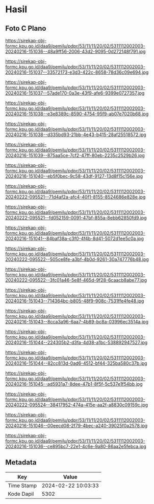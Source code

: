 # Hasil

## Foto C Plano

https://sirekap-obj-formc.kpu.go.id/daa9/pemilu/pdpr/53/11/11/20/02/5311112002003-20240216-151036--48a9ff56-2006-43d2-9095-0d272148f791.jpg

https://sirekap-obj-formc.kpu.go.id/daa9/pemilu/pdpr/53/11/11/20/02/5311112002003-20240216-151037--33572173-e3d3-422c-8658-78d36c09e694.jpg

https://sirekap-obj-formc.kpu.go.id/daa9/pemilu/pdpr/53/11/11/20/02/5311112002003-20240216-151037--57ade170-0a3e-43f9-afe6-9399e0727357.jpg

https://sirekap-obj-formc.kpu.go.id/daa9/pemilu/pdpr/53/11/11/20/02/5311112002003-20240216-151038--e3e8389c-8590-4754-95f9-ab07e7020b68.jpg

https://sirekap-obj-formc.kpu.go.id/daa9/pemilu/pdpr/53/11/11/20/02/5311112002003-20240216-151038--d335bd93-21bb-4e43-b415-28af25518572.jpg

https://sirekap-obj-formc.kpu.go.id/daa9/pemilu/pdpr/53/11/11/20/02/5311112002003-20240216-151039--875aa5ce-7cf2-47ff-80eb-2235c2529b26.jpg

https://sirekap-obj-formc.kpu.go.id/daa9/pemilu/pdpr/53/11/11/20/02/5311112002003-20240216-151040--eb5f0bec-9c58-43df-9127-13d8f15c156e.jpg

https://sirekap-obj-formc.kpu.go.id/daa9/pemilu/pdpr/53/11/11/20/02/5311112002003-20240222-095521--71d4af2a-afc4-40f1-8155-8524686e828e.jpg

https://sirekap-obj-formc.kpu.go.id/daa9/pemilu/pdpr/53/11/11/20/02/5311112002003-20240222-095521--fd052159-0091-47bf-855a-8ebb62850fd9.jpg

https://sirekap-obj-formc.kpu.go.id/daa9/pemilu/pdpr/53/11/11/20/02/5311112002003-20240216-151041--84baf38a-c3f0-4f4b-8d41-5072d1ee5c0a.jpg

https://sirekap-obj-formc.kpu.go.id/daa9/pemilu/pdpr/53/11/11/20/02/5311112002003-20240222-095522--505ce8fe-a3bf-4b0d-9261-30a747776b48.jpg

https://sirekap-obj-formc.kpu.go.id/daa9/pemilu/pdpr/53/11/11/20/02/5311112002003-20240222-095522--3fc01a46-5e8f-465d-9f28-6caacb8abe77.jpg

https://sirekap-obj-formc.kpu.go.id/daa9/pemilu/pdpr/53/11/11/20/02/5311112002003-20240216-151043--714364bc-b805-48f9-908c-7531ffe4fe48.jpg

https://sirekap-obj-formc.kpu.go.id/daa9/pemilu/pdpr/53/11/11/20/02/5311112002003-20240216-151043--8cca3a96-6aa7-4b89-bc8a-03996ec3514a.jpg

https://sirekap-obj-formc.kpu.go.id/daa9/pemilu/pdpr/53/11/11/20/02/5311112002003-20240216-151044--224305b2-d3fa-4d38-a1bc-538892947527.jpg

https://sirekap-obj-formc.kpu.go.id/daa9/pemilu/pdpr/53/11/11/20/02/5311112002003-20240216-151044--82cc813d-0ad6-4512-bf44-325ba580c37b.jpg

https://sirekap-obj-formc.kpu.go.id/daa9/pemilu/pdpr/53/11/11/20/02/5311112002003-20240216-151045--ad5931a7-8dee-47b1-8f5f-5c537e1f54bb.jpg

https://sirekap-obj-formc.kpu.go.id/daa9/pemilu/pdpr/53/11/11/20/02/5311112002003-20240222-095524--38417952-474a-415e-aa2f-a8830c09159c.jpg

https://sirekap-obj-formc.kpu.go.id/daa9/pemilu/pdpr/53/11/11/20/02/5311112002003-20240216-151046--00eecd08-2f79-4bec-a240-39025f0a2578.jpg

https://sirekap-obj-formc.kpu.go.id/daa9/pemilu/pdpr/53/11/11/20/02/5311112002003-20240216-151036--ce895bc7-22e1-4c6e-9a80-86aa2e5febca.jpg


## Metadata

| Key        | Value               |
| ---------- | ------------------- |
| Time Stamp | 2024-02-22 10:03:33 |
| Kode Dapil | 5302                |



